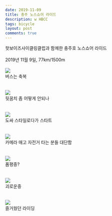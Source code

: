 ```yaml
---
date: 2019-11-09
title: 충주 노스쇼어 라이드
description: w HBCC
tags: bicycle
layout: post
comments: true
---
```


핫보이즈사이클링클럽과 함께한 충주호 노스쇼어 라이드
<br><br>
2019년 11월 9일, 77km/1500m
<br><br>
<img src="https://n2wb.files.wordpress.com/2019/11/img_3910.jpg" class="size-full wp-image-255">
<br>버스는 축복<br>
<br><br>
<img src="https://n2wb.files.wordpress.com/2019/11/img_4250.jpg" class="size-full wp-image-260">
<br>뒷꿈치 좀 어떻게 안되나<br>
<br><br>
<img src="https://n2wb.files.wordpress.com/2019/11/img_4011.jpg" class="size-full wp-image-254">
<br>도싸 스타일로다가 스타트<br>
<br><br>
<img src="https://n2wb.files.wordpress.com/2019/11/img_4038.jpg" class="size-full wp-image-256">
<br>카메라 매고 자전거 타는 분들 대단함<br>
<br><br>
<img src="https://n2wb.files.wordpress.com/2019/11/img_4042.jpg" class="size-full wp-image-257">
<br>품평중?<br>
<br><br>
<img src="https://n2wb.files.wordpress.com/2019/11/img_4189.jpg" class="size-full wp-image-258">
<br>괴로운중<br>
<br><br>
<img src="https://n2wb.files.wordpress.com/2019/11/img_4224.jpg" class="size-full wp-image-259">
<br>즐거웠던 라이딩<br>
